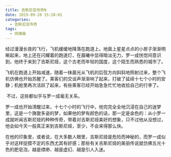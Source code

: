 ```yaml
---
title: 吉斯尼亚传奇N
date: 2019-09-28 15:28:01
categories:
  - 吉斯尼亚传奇
tags:
  - 琉璃猫
---
```

​	经过漫漫长夜的飞行，飞机缓缓地降落在跑道上。地面上星星点点的小房子渐渐明晰起来，地上还在闪耀着的跑道灯，在晨曦中显得暗淡无力，罗一成恍惚间意识到，他终于来到了吉斯尼娅，这个古老而年轻的国度，这个陌生而熟悉的城市了。

​	飞机在跑道上开始减速，随着一抹晨光从飞机的后弦方向斜斜地照射过来，整个飞机仿佛也开始苏醒了。乘客们的交谈声渐渐响了起来，打破了延续十七个小时的安静；机舱里再次活跃了起来，有些乘客已经开始急急忙忙地收拾自己的行李了。

​	不过，这些都似乎与罗一成毫无关系。

​	罗一成也开始清醒过来，十七个小时的飞行中，他完完全全地沉浸在自己的迷梦里，这是一个旖旎多姿的梦，如果他的梦有颜色的话，那一定是金色的：从小罗一成就听闻吉斯尼娅的种种传奇，带着对吉斯尼娅美好的想象，只不过他从没想过，他会如今天一般真正来到吉斯尼娅，至少，不会来得那么快。

​	在他的印象里，或者说，在大多数人眼里，吉斯尼娅是危险而神秘的，而罗一成似乎对这样捉摸不定的东西尤其有好感；那些有关吉斯尼娅的美丽传说就仿佛五光十色的肥皂泡，越是缥缈、越是虚幻、越是引人入迷。